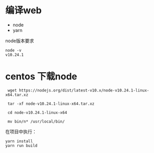 # 编译web
 - node 
 - yarn

node版本要求 
``` 
node -v
v10.24.1
```

# centos 下载node

``` 
 wget https://nodejs.org/dist/latest-v10.x/node-v10.24.1-linux-x64.tar.xz

 tar -xf node-v10.24.1-linux-x64.tar.xz

 cd node-v10.24.1-linux-x64

 mv bin/n* /usr/local/bin/

```
在项目中执行：
``` 
yarn install
yarn run build

```


